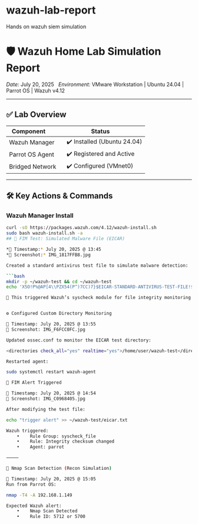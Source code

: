 # wazuh-lab-report
Hands on wazuh siem simulation
# 🛡️ Wazuh Home Lab Simulation Report

*Date:* July 20, 2025  
*Environment:* VMware Workstation | Ubuntu 24.04 | Parrot OS | Wazuh v4.12

---

## ✅ Lab Overview

| Component        | Status     |
|------------------|------------|
| Wazuh Manager    | ✔️ Installed (Ubuntu 24.04) |
| Parrot OS Agent | ✔️ Registered and Active |
| Bridged Network | ✔️ Configured (VMnet0) |

---

## 🛠️ Key Actions & Commands

### Wazuh Manager Install
```bash
curl -sO https://packages.wazuh.com/4.12/wazuh-install.sh
sudo bash wazuh-install.sh -a
## 🧪 FIM Test: Simulated Malware File (EICAR)

*📅 Timestamp:* July 20, 2025 @ 13:45  
*📸 Screenshot:* IMG_1817FFB8.jpg

Created a standard antivirus test file to simulate malware detection:

```bash
mkdir -p ~/wazuh-test && cd ~/wazuh-test
echo 'X5O!P%@AP[4\\PZX54(P^)7CC)7}$EICAR-STANDARD-ANTIVIRUS-TEST-FILE!$H+H*' > eicar.txt

🧠 This triggered Wazuh’s syscheck module for file integrity monitoring (FIM).


⚙️ Configured Custom Directory Monitoring

📅 Timestamp: July 20, 2025 @ 13:55
📸 Screenshot: IMG_F6FCC0FC.jpg

Updated ossec.conf to monitor the EICAR test directory:

<directories check_all="yes" realtime="yes">/home/user/wazuh-test</directories>

Restarted agent:

sudo systemctl restart wazuh-agent

🚨 FIM Alert Triggered

📅 Timestamp: July 20, 2025 @ 14:54
📸 Screenshot: IMG_C0968405.jpg

After modifying the test file:

echo "trigger alert" >> ~/wazuh-test/eicar.txt

Wazuh triggered:
    •    Rule Group: syscheck_file
    •    Rule: Integrity checksum changed
    •    Agent: parrot

⸻

🧪 Nmap Scan Detection (Recon Simulation)

📅 Timestamp: July 20, 2025 @ 15:05
Run from Parrot OS:

nmap -T4 -A 192.168.1.149

Expected Wazuh alert:
    •    Nmap Scan Detected
    •    Rule ID: 5712 or 5700
